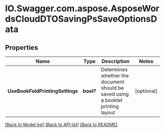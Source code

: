 # IO.Swagger.com.aspose.AsposeWordsCloudDTOSavingPsSaveOptionsData
## Properties

Name | Type | Description | Notes
------------ | ------------- | ------------- | -------------
**UseBookFoldPrintingSettings** | **bool?** | Determines whether the document should be saved using a booklet printing layout | [optional] 

[[Back to Model list]](../README.md#documentation-for-models) [[Back to API list]](../README.md#documentation-for-api-endpoints) [[Back to README]](../README.md)

